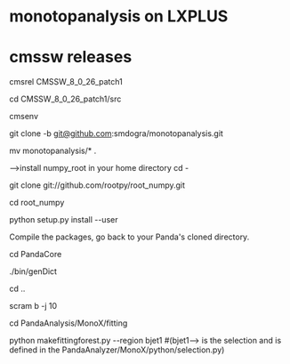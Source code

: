 # monotopanalysis on LXPLUS
# cmssw releases

cmsrel CMSSW_8_0_26_patch1

cd CMSSW_8_0_26_patch1/src

cmsenv

git clone -b git@github.com:smdogra/monotopanalysis.git

mv monotopanalysis/*  .

-->install numpy_root in your home directory
cd -

git clone git://github.com/rootpy/root_numpy.git

cd root_numpy

python setup.py install --user

Compile the packages, go back to your Panda's cloned directory.

cd PandaCore

./bin/genDict

cd ..

scram b -j 10

cd PandaAnalysis/MonoX/fitting

python makefittingforest.py --region bjet1 #(bjet1--> is  the selection and is defined in the  PandaAnalyzer/MonoX/python/selection.py)
